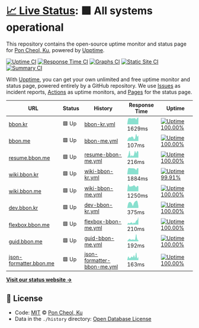 # [📈 Live Status](https://uptime.bbon.me): <!--live status--> **🟩 All systems operational**

This repository contains the open-source uptime monitor and status page for [Pon Cheol, Ku](http://bbon.kr), powered by [Upptime](https://github.com/upptime/upptime).

[![Uptime CI](https://github.com/koj-co/upptime/workflows/Uptime%20CI/badge.svg)](https://github.com/koj-co/upptime/actions?query=workflow%3A%22Uptime+CI%22)
[![Response Time CI](https://github.com/koj-co/upptime/workflows/Response%20Time%20CI/badge.svg)](https://github.com/koj-co/upptime/actions?query=workflow%3A%22Response+Time+CI%22)
[![Graphs CI](https://github.com/koj-co/upptime/workflows/Graphs%20CI/badge.svg)](https://github.com/koj-co/upptime/actions?query=workflow%3A%22Graphs+CI%22)
[![Static Site CI](https://github.com/koj-co/upptime/workflows/Static%20Site%20CI/badge.svg)](https://github.com/koj-co/upptime/actions?query=workflow%3A%22Static+Site+CI%22)
[![Summary CI](https://github.com/koj-co/upptime/workflows/Summary%20CI/badge.svg)](https://github.com/koj-co/upptime/actions?query=workflow%3A%22Summary+CI%22)

With [Upptime](https://upptime.js.org), you can get your own unlimited and free uptime monitor and status page, powered entirely by a GitHub repository. We use [Issues](https://github.com/bbonkr/upptime/issues) as incident reports, [Actions](https://github.com/bbonkr/upptime/actions) as uptime monitors, and [Pages](https://uptime.bbon.me) for the status page.

<!--start: status pages-->
<!-- This summary is generated by Upptime (https://github.com/upptime/upptime) -->
<!-- Do not edit this manually, your changes will be overwritten -->

| URL                                                       | Status | History                                                                                                          | Response Time                                                                               | Uptime                                                                                                                                                                                                                          |
| --------------------------------------------------------- | ------ | ---------------------------------------------------------------------------------------------------------------- | ------------------------------------------------------------------------------------------- | ------------------------------------------------------------------------------------------------------------------------------------------------------------------------------------------------------------------------------- |
| [bbon.kr](https://bbon.kr)                                | 🟩 Up  | [bbon-kr.yml](https://github.com/bbonkr/uptime/commits/master/history/bbon-kr.yml)                               | <img alt="Response time graph" src="./graphs/bbon-kr.png" height="20"> 1629ms               | [![Uptime 100.00%](https://img.shields.io/endpoint?url=https%3A%2F%2Fraw.githubusercontent.com%2Fbbonkr%2Fuptime%2Fmaster%2Fapi%2Fbbon-kr%2Fuptime.json)](https://uptime.bbon.me/history/bbon-kr)                               |
| [bbon.me](https://bbon.me)                                | 🟩 Up  | [bbon-me.yml](https://github.com/bbonkr/uptime/commits/master/history/bbon-me.yml)                               | <img alt="Response time graph" src="./graphs/bbon-me.png" height="20"> 107ms                | [![Uptime 100.00%](https://img.shields.io/endpoint?url=https%3A%2F%2Fraw.githubusercontent.com%2Fbbonkr%2Fuptime%2Fmaster%2Fapi%2Fbbon-me%2Fuptime.json)](https://uptime.bbon.me/history/bbon-me)                               |
| [resume.bbon.me](https://resume.bbon.me)                  | 🟩 Up  | [resume-bbon-me.yml](https://github.com/bbonkr/uptime/commits/master/history/resume-bbon-me.yml)                 | <img alt="Response time graph" src="./graphs/resume-bbon-me.png" height="20"> 216ms         | [![Uptime 100.00%](https://img.shields.io/endpoint?url=https%3A%2F%2Fraw.githubusercontent.com%2Fbbonkr%2Fuptime%2Fmaster%2Fapi%2Fresume-bbon-me%2Fuptime.json)](https://uptime.bbon.me/history/resume-bbon-me)                 |
| [wiki.bbon.kr](https://wiki.bbon.kr)                      | 🟩 Up  | [wiki-bbon-kr.yml](https://github.com/bbonkr/uptime/commits/master/history/wiki-bbon-kr.yml)                     | <img alt="Response time graph" src="./graphs/wiki-bbon-kr.png" height="20"> 1884ms          | [![Uptime 99.91%](https://img.shields.io/endpoint?url=https%3A%2F%2Fraw.githubusercontent.com%2Fbbonkr%2Fuptime%2Fmaster%2Fapi%2Fwiki-bbon-kr%2Fuptime.json)](https://uptime.bbon.me/history/wiki-bbon-kr)                      |
| [wiki.bbon.me](https://wiki.bbon.me)                      | 🟩 Up  | [wiki-bbon-me.yml](https://github.com/bbonkr/uptime/commits/master/history/wiki-bbon-me.yml)                     | <img alt="Response time graph" src="./graphs/wiki-bbon-me.png" height="20"> 1250ms          | [![Uptime 100.00%](https://img.shields.io/endpoint?url=https%3A%2F%2Fraw.githubusercontent.com%2Fbbonkr%2Fuptime%2Fmaster%2Fapi%2Fwiki-bbon-me%2Fuptime.json)](https://uptime.bbon.me/history/wiki-bbon-me)                     |
| [dev.bbon.kr](https://dev.bbon.kr)                        | 🟩 Up  | [dev-bbon-kr.yml](https://github.com/bbonkr/uptime/commits/master/history/dev-bbon-kr.yml)                       | <img alt="Response time graph" src="./graphs/dev-bbon-kr.png" height="20"> 375ms            | [![Uptime 100.00%](https://img.shields.io/endpoint?url=https%3A%2F%2Fraw.githubusercontent.com%2Fbbonkr%2Fuptime%2Fmaster%2Fapi%2Fdev-bbon-kr%2Fuptime.json)](https://uptime.bbon.me/history/dev-bbon-kr)                       |
| [flexbox.bbon.me](https://flexbox.bbon.me)                | 🟩 Up  | [flexbox-bbon-me.yml](https://github.com/bbonkr/uptime/commits/master/history/flexbox-bbon-me.yml)               | <img alt="Response time graph" src="./graphs/flexbox-bbon-me.png" height="20"> 210ms        | [![Uptime 100.00%](https://img.shields.io/endpoint?url=https%3A%2F%2Fraw.githubusercontent.com%2Fbbonkr%2Fuptime%2Fmaster%2Fapi%2Fflexbox-bbon-me%2Fuptime.json)](https://uptime.bbon.me/history/flexbox-bbon-me)               |
| [guid.bbon.me](https://guid.bbon.me)                      | 🟩 Up  | [guid-bbon-me.yml](https://github.com/bbonkr/uptime/commits/master/history/guid-bbon-me.yml)                     | <img alt="Response time graph" src="./graphs/guid-bbon-me.png" height="20"> 192ms           | [![Uptime 100.00%](https://img.shields.io/endpoint?url=https%3A%2F%2Fraw.githubusercontent.com%2Fbbonkr%2Fuptime%2Fmaster%2Fapi%2Fguid-bbon-me%2Fuptime.json)](https://uptime.bbon.me/history/guid-bbon-me)                     |
| [json-formatter.bbon.me](https://json-formatter.bbon.me/) | 🟩 Up  | [json-formatter-bbon-me.yml](https://github.com/bbonkr/uptime/commits/master/history/json-formatter-bbon-me.yml) | <img alt="Response time graph" src="./graphs/json-formatter-bbon-me.png" height="20"> 163ms | [![Uptime 100.00%](https://img.shields.io/endpoint?url=https%3A%2F%2Fraw.githubusercontent.com%2Fbbonkr%2Fuptime%2Fmaster%2Fapi%2Fjson-formatter-bbon-me%2Fuptime.json)](https://uptime.bbon.me/history/json-formatter-bbon-me) |

<!--end: status pages-->

[**Visit our status website →**](https://uptime.bbon.me)

## 📄 License

- Code: [MIT](./LICENSE) © [Pon Cheol, Ku](http://bbon.kr)
- Data in the `./history` directory: [Open Database License](https://opendatacommons.org/licenses/odbl/1-0/)
